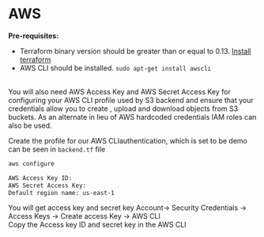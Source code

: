 # AWS

**Pre-requisites:**


* Terraform binary version should be greater than or equal to 0.13. [Install terraform](https://docs.digitalocean.com/reference/terraform/getting-started/)
* AWS CLI should be installed. `sudo apt-get install awscli`


<br>You will also need AWS Access Key and AWS Secret Access Key for configuring your AWS CLI profile used by S3 backend and ensure that your credentials allow you to create , upload and download objects from S3 buckets. As an alternate in lieu of AWS hardcoded credentials IAM roles can also be used.

Create the profile for our AWS CLIauthentication, which is set to be demo can be seen in `backend.tf` file
   ```sh
   aws configure
   ```
   ```sh
   AWS Access Key ID:
   AWS Secret Access Key:
   Default region name: us-east-1
   ```
   You will get access key and secret key Account-> Security Credentials -> Access Keys -> Create access Key -> AWS CLI
   <br>Copy the Access key ID and secret key in the AWS CLI